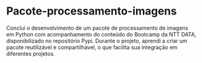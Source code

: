 # Pacote-processamento-imagens
 Concluí o desenvolvimento de um pacote de processamento de imagens em Python com acompanhamento do conteúdo do Bootcamp da NTT DATA, disponibilizado no repositório Pypi. Durante o projeto, aprendi a criar um pacote reutilizável e compartilhável, o que facilita sua integração em diferentes projetos. 
